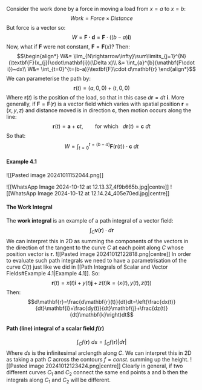 Consider the work done by a force in moving a load from $x=a$ to $x=b$:
$$Work=Force\times Distance$$
But force is a vector so:
$$W=\mathbf{F\cdot d}=\mathbf{F}\cdot ((b-a)\mathbf{i})$$
Now, what if $\mathbf{F}$ were not constant, $\mathbf{F}=\mathbf{F}(x)$? Then:
$$\begin{align*}
W&= \lim_{N\rightarrow\infty}\sum\limits_{j=1}^{N}(\textbf{F}(x_{j})\cdot\mathbf{i})(\Delta x)\\
&= \int_{a}^{b}(\mathbf{F\cdot i})~dx\\
W&= \int_{t=0}^{t=(b-a)}\textbf{F}\cdot d\mathbf{r}
\end{align*}$$
We can parameterise the path by:
$$\mathbf{r}(t)=(a,0,0)+(t,0,0)$$
Where $\textbf{r}(t)$ is the position of the load, so that in this case $d\mathbf{r}=dt~\mathbf{i}$. More generally, if $\mathbf{F}=\mathbf{F}(\mathbf{r})$ is a vector field which varies with spatial position $\mathbf{r}=(x,y,z)$ and distance moved is in direction $\mathbf{c}$, then motion occurs along the line:
$$\mathbf{r}(t)=\mathbf{a}+\mathbf{c}t,~~~~~~~~ \text{for which }~~d\mathbf{r}(t)=\mathbf{c}~dt$$
So that:
$$W=\int_{t=0}^{t=(b-a)}\textbf{F}(\mathbf{r}(t))\cdot \mathbf{c}~dt$$
#### Example 4.1
![[Pasted image 20241011152044.png]]

![[WhatsApp Image 2024-10-12 at 12.13.37_4f9b665b.jpg|centre]]
![[WhatsApp Image 2024-10-12 at 12.14.24_405e70ed.jpg|centre]]


#### The Work Integral
The **work integral** is an example of a path integral of a vector field:
$$\int_{C}\mathbf{v}(\mathbf{r})\cdot d\mathbf{r}$$
We can interpret this in 2D as summing the components of the vectors in the direction of the tangent to the curve $C$ at each point along $C$ whose position vector is $\mathbf{r}$.
![[Pasted image 20241012122818.png|centre]]
In order to evaluate such path integrals we need to have a parametrisation of the curve $C(t)$ just like we did in [[Path Integrals of Scalar and Vector Fields#Example 4.1|Example 4.1]]. So:
$$\mathbf{r}(t)=x(t)\mathbf{i}+y(t)\mathbf{j}+z(t)\mathbf{k}=(x(t),y(t),z(t))$$
Then:
$$d\mathbf{r}=\frac{d\mathbf{r}(t)}{dt}dt=\left(\frac{dx(t)}{dt}\mathbf{i}+\frac{dy(t)}{dt}\mathbf{j}+\frac{dz(t)}{dt}\mathbf{k}\right)dt$$
#### Path (line) integral of a scalar field $f(\mathbf{r})$ 
$$\int_{C}f(\mathbf{r})~ds=\int_{C}f(\mathbf{r})|d\mathbf{r}|$$
Where $ds$ is the infinitesimal arclength along $C$.
We can interpret this in 2D as taking a path $C$ across the contours $f=const.$ summing up the height.
![[Pasted image 20241012123424.png|centre]]
Clearly in general, if two different curves $C_1$ and $C_2$ connect the same end points a and b then the integrals along $C_1$ and $C_2$ will be different.
